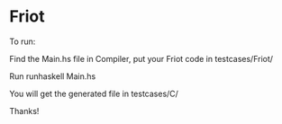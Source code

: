 # Friot


To run:

Find the Main.hs file in Compiler, put your Friot code in testcases/Friot/ 


Run runhaskell Main.hs <filename> 
  
  
You will get the generated file in testcases/C/


Thanks!
